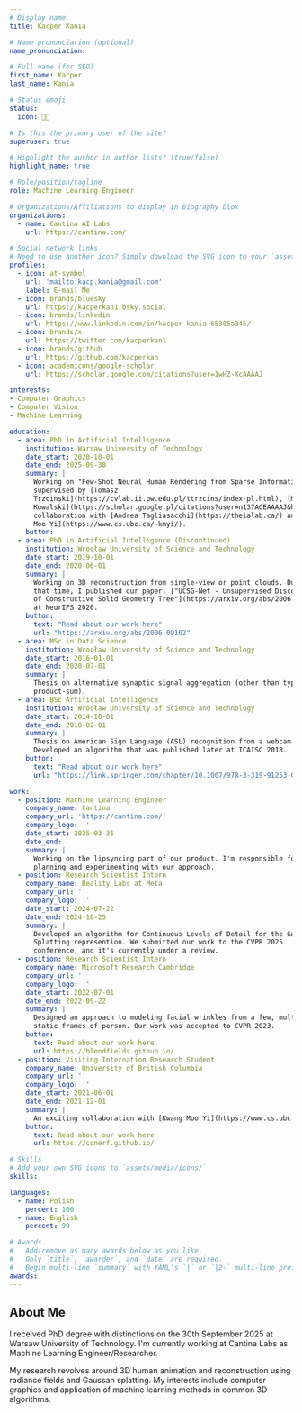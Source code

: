 ```yaml
---
# Display name
title: Kacper Kania

# Name pronunciation (optional)
name_pronunciation: 

# Full name (for SEO)
first_name: Kacper 
last_name: Kania

# Status emoji
status:
  icon: ️👨‍🔬

# Is this the primary user of the site?
superuser: true

# Highlight the author in author lists? (true/false)
highlight_name: true

# Role/position/tagline
role: Machine Learning Engineer 

# Organizations/Affiliations to display in Biography blox
organizations:
  - name: Cantina AI Labs
    url: https://cantina.com/

# Social network links
# Need to use another icon? Simply download the SVG icon to your `assets/media/icons/` folder.
profiles:
  - icon: at-symbol
    url: 'mailto:kacp.kania@gmail.com'
    label: E-mail Me
  - icon: brands/bluesky
    url: https://kacperkan1.bsky.social
  - icon: brands/linkedin
    url: https://www.linkedin.com/in/kacper-kania-65305a345/
  - icon: brands/x
    url: https://twitter.com/kacperkan1
  - icon: brands/github
    url: https://github.com/kacperkan
  - icon: academicons/google-scholar
    url: https://scholar.google.com/citations?user=1wHZ-XcAAAAJ

interests:
- Computer Graphics
- Computer Vision
- Machine Learning

education:
  - area: PhD in Artificial Intelligence
    institution: Warsaw University of Technology
    date_start: 2020-10-01
    date_end: 2025-09-30
    summary: |
      Working on "Few-Shot Neural Human Rendering from Sparse Information",
      supervised by [Tomasz
      Trzcinski](https://cvlab.ii.pw.edu.pl/ttrzcins/index-pl.html), [Marek
      Kowalski](https://scholar.google.pl/citations?user=n137ACEAAAAJ&hl=en) in
      collaboration with [Andrea Tagliasacchi](https://theialab.ca/) and [Kwang
      Moo Yi](https://www.cs.ubc.ca/~kmyi/).
    button:
  - area: PhD in Artificial Intelligence (Discontinued)
    institution: Wrocław University of Science and Technology
    date_start: 2019-10-01
    date_end: 2020-06-01
    summary: |
      Working on 3D reconstruction from single-view or point clouds. During
      that time, I published our paper: ["UCSG-Net - Unsupervised Discovering
      of Constructive Solid Geometry Tree"](https://arxiv.org/abs/2006.09102)
      at NeurIPS 2020.
    button: 
      text: "Read about our work here"
      url: "https://arxiv.org/abs/2006.09102"
  - area: MSc in Data Science
    institution: Wrocław University of Science and Technology
    date_start: 2016-01-01
    date_end: 2020-07-01
    summary: |
      Thesis on alternative synaptic signal aggregation (other than typical
      product-sum). 
  - area: BSc Artificial Intelligence
    institution: Wrocław University of Science and Technology
    date_start: 2014-10-01
    date_end: 2018-02-01
    summary: |
      Thesis on American Sign Language (ASL) recognition from a webcam.
      Developed an algorithm that was published later at ICAISC 2018.
    button:
      text: "Read about our work here"
      url: "https://link.springer.com/chapter/10.1007/978-3-319-91253-0_10"

work:
  - position: Machine Learning Engineer
    company_name: Cantina
    company_url: 'https://cantina.com/'
    company_logo: ''
    date_start: 2025-03-31
    date_end: 
    summary: |
      Working on the lipsyncing part of our product. I'm responsible for the
      planning and experimenting with our approach.
  - position: Research Scientist Intern
    company_name: Reality Labs at Meta
    company_url: ''
    company_logo: ''
    date_start: 2024-07-22
    date_end: 2024-10-25
    summary: |
      Developed an algorithm for Continuous Levels of Detail for the Gaussian
      Splatting represention. We submitted our work to the CVPR 2025
      conference, and it's currently under a review.
  - position: Research Scientist Intern
    company_name: Microsoft Research Cambridge
    company_url: ''
    company_logo: ''
    date_start: 2022-07-01
    date_end: 2022-09-22
    summary: |
      Designed an approach to modeling facial wrinkles from a few, multi-view
      static frames of person. Our work was accepted to CVPR 2023. 
    button: 
      text: Read about our work here
      url: https://blendfields.github.io/
  - position: Visiting Internation Research Student
    company_name: University of British Columbia
    company_url: ''
    company_logo: ''
    date_start: 2021-06-01
    date_end: 2021-12-01
    summary: |
      An exciting collaboration with [Kwang Moo Yi](https://www.cs.ubc.ca/~kmyi/) and [Andrea Tagliasacchi](https://theialab.ca/) which lasts to this day. We managed to extend learnable radiance fields with controllability capabilities for a post-hoc artistic editions.  Our work was accepted to CVPR 2022. 
    button: 
      text: Read about our work here
      url: https://conerf.github.io/

# Skills
# Add your own SVG icons to `assets/media/icons/`
skills:

languages:
  - name: Polish
    percent: 100
  - name: English
    percent: 90

# Awards.
#   Add/remove as many awards below as you like.
#   Only `title`, `awarder`, and `date` are required.
#   Begin multi-line `summary` with YAML's `|` or `|2-` multi-line prefix and indent 2 spaces below.
awards:
---
```


## About Me
I received PhD degree with distinctions on the 30th September 2025 
at Warsaw University of Technology. 
I'm currently working at Cantina Labs as Machine Learning Engineer/Researcher.

My research revolves around 3D human animation and reconstruction using radiance
fields and Gaussan splatting. My interests include computer graphics and
application of machine learning methods in common 3D algorithms.